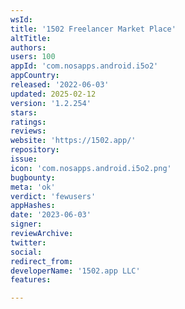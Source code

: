 ```yaml
---
wsId: 
title: '1502 Freelancer Market Place'
altTitle: 
authors: 
users: 100
appId: 'com.nosapps.android.i5o2'
appCountry: 
released: '2022-06-03'
updated: 2025-02-12
version: '1.2.254'
stars: 
ratings: 
reviews: 
website: 'https://1502.app/'
repository: 
issue: 
icon: 'com.nosapps.android.i5o2.png'
bugbounty: 
meta: 'ok'
verdict: 'fewusers'
appHashes: 
date: '2023-06-03'
signer: 
reviewArchive: 
twitter: 
social: 
redirect_from: 
developerName: '1502.app LLC'
features: 

---
```


